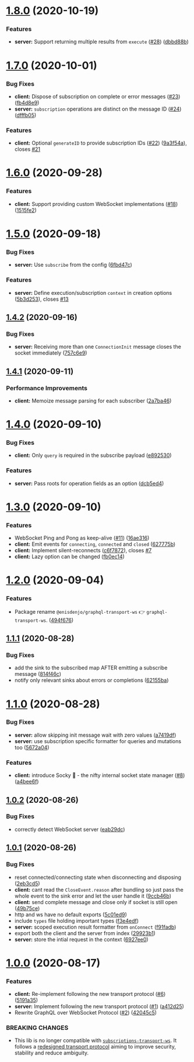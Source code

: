 # [1.8.0](https://github.com/enisdenjo/graphql-transport-ws/compare/v1.7.0...v1.8.0) (2020-10-19)


### Features

* **server:** Support returning multiple results from `execute` ([#28](https://github.com/enisdenjo/graphql-transport-ws/issues/28)) ([dbbd88b](https://github.com/enisdenjo/graphql-transport-ws/commit/dbbd88bb26843da55d9558e7a44bff3108f095ab))

# [1.7.0](https://github.com/enisdenjo/graphql-transport-ws/compare/v1.6.0...v1.7.0) (2020-10-01)


### Bug Fixes

* **client:** Dispose of subscription on complete or error messages ([#23](https://github.com/enisdenjo/graphql-transport-ws/issues/23)) ([fb4d8e9](https://github.com/enisdenjo/graphql-transport-ws/commit/fb4d8e9efdfdd0cbe3b7cc34ddadbad3a795ae35))
* **server:** `subscription` operations are distinct on the message ID ([#24](https://github.com/enisdenjo/graphql-transport-ws/issues/24)) ([dfffb05](https://github.com/enisdenjo/graphql-transport-ws/commit/dfffb0502be5dd9ab5598e785b9988b1f4000227))


### Features

* **client:** Optional `generateID` to provide subscription IDs ([#22](https://github.com/enisdenjo/graphql-transport-ws/issues/22)) ([9a3f54a](https://github.com/enisdenjo/graphql-transport-ws/commit/9a3f54a8198379b402a8abe414ab5727ccec45cf)), closes [#21](https://github.com/enisdenjo/graphql-transport-ws/issues/21)

# [1.6.0](https://github.com/enisdenjo/graphql-transport-ws/compare/v1.5.0...v1.6.0) (2020-09-28)


### Features

* **client:** Support providing custom WebSocket implementations ([#18](https://github.com/enisdenjo/graphql-transport-ws/issues/18)) ([1515fe2](https://github.com/enisdenjo/graphql-transport-ws/commit/1515fe2adcc0bb2b18a1309550f4e41528985f54))

# [1.5.0](https://github.com/enisdenjo/graphql-transport-ws/compare/v1.4.2...v1.5.0) (2020-09-18)


### Bug Fixes

* **server:** Use `subscribe` from the config ([6fbd47c](https://github.com/enisdenjo/graphql-transport-ws/commit/6fbd47c2ef14a6ae4297ffe0aaa689eeb3741ed0))


### Features

* **server:** Define execution/subscription `context` in creation options ([5b3d253](https://github.com/enisdenjo/graphql-transport-ws/commit/5b3d25351cdd2714a1edb9833ab2c2c7a9316944)), closes [#13](https://github.com/enisdenjo/graphql-transport-ws/issues/13)

## [1.4.2](https://github.com/enisdenjo/graphql-transport-ws/compare/v1.4.1...v1.4.2) (2020-09-16)


### Bug Fixes

* **server:** Receiving more than one `ConnectionInit` message closes the socket immediately ([757c6e9](https://github.com/enisdenjo/graphql-transport-ws/commit/757c6e966ffa1756cca2687b0275d7d7eff2ce87))

## [1.4.1](https://github.com/enisdenjo/graphql-transport-ws/compare/v1.4.0...v1.4.1) (2020-09-11)


### Performance Improvements

* **client:** Memoize message parsing for each subscriber ([2a7ba46](https://github.com/enisdenjo/graphql-transport-ws/commit/2a7ba4642c0ea1a3294b8b3ea3440957ec7fcb7b))

# [1.4.0](https://github.com/enisdenjo/graphql-transport-ws/compare/v1.3.0...v1.4.0) (2020-09-10)


### Bug Fixes

* **client:** Only `query` is required in the subscribe payload ([e892530](https://github.com/enisdenjo/graphql-transport-ws/commit/e892530b37108a210976e416b2f5eb3004be7ad3))


### Features

* **server:** Pass roots for operation fields as an option ([dcb5ed4](https://github.com/enisdenjo/graphql-transport-ws/commit/dcb5ed4dcc3c4569b104b2cbe9979161fad2ff0a))

# [1.3.0](https://github.com/enisdenjo/graphql-transport-ws/compare/v1.2.0...v1.3.0) (2020-09-10)


### Features

* WebSocket Ping and Pong as keep-alive ([#11](https://github.com/enisdenjo/graphql-transport-ws/issues/11)) ([16ae316](https://github.com/enisdenjo/graphql-transport-ws/commit/16ae316b35a90d45f379336ec3ed5bedf3f2e28e))
* **client:** Emit events for `connecting`, `connected` and `closed` ([627775b](https://github.com/enisdenjo/graphql-transport-ws/commit/627775b8e1aca8f359607020ff2c3bcc37b50787))
* **client:** Implement silent-reconnects ([c6f7872](https://github.com/enisdenjo/graphql-transport-ws/commit/c6f7872126300befcc47e8e46e82342c2924f453)), closes [#7](https://github.com/enisdenjo/graphql-transport-ws/issues/7)
* **client:** Lazy option can be changed ([fb0ec14](https://github.com/enisdenjo/graphql-transport-ws/commit/fb0ec1478e5219eb75e6bf2a1c2fd2a3a9cbb90d))

# [1.2.0](https://github.com/enisdenjo/graphql-transport-ws/compare/v1.1.1...v1.2.0) (2020-09-04)


### Features

* Package rename `@enisdenjo/graphql-transport-ws` 👉 `graphql-transport-ws`. ([494f676](https://github.com/enisdenjo/graphql-transport-ws/commit/494f6766279325769e81f52ce7b4b442c85f9476))

## [1.1.1](https://github.com/enisdenjo/graphql-transport-ws/compare/v1.1.0...v1.1.1) (2020-08-28)


### Bug Fixes

* add the sink to the subscribed map AFTER emitting a subscribe message ([814f46c](https://github.com/enisdenjo/graphql-transport-ws/commit/814f46c119792aaa240d0fcdb318dccdd1cc0e87))
* notify only relevant sinks about errors or completions ([62155ba](https://github.com/enisdenjo/graphql-transport-ws/commit/62155ba0b79516141633b86765921b2401fcc2ed))

# [1.1.0](https://github.com/enisdenjo/graphql-transport-ws/compare/v1.0.2...v1.1.0) (2020-08-28)


### Bug Fixes

* **server:** allow skipping init message wait with zero values ([a7419df](https://github.com/enisdenjo/graphql-transport-ws/commit/a7419df077acb018418016c7a06716fb3c054ddb))
* **server:** use subscription specific formatter for queries and mutations too ([5672a04](https://github.com/enisdenjo/graphql-transport-ws/commit/5672a045332ea835e6ff7ce862c7c2a46729363b))


### Features

* **client:** introduce Socky 🧦 - the nifty internal socket state manager ([#8](https://github.com/enisdenjo/graphql-transport-ws/issues/8)) ([a4bee6f](https://github.com/enisdenjo/graphql-transport-ws/commit/a4bee6fb8c1bd56637363a76f6ab0c3b64f55931))

## [1.0.2](https://github.com/enisdenjo/graphql-transport-ws/compare/v1.0.1...v1.0.2) (2020-08-26)


### Bug Fixes

* correctly detect WebSocket server ([eab29dc](https://github.com/enisdenjo/graphql-transport-ws/commit/eab29dcae3d031a117de37dee09770833e9573cf))

## [1.0.1](https://github.com/enisdenjo/graphql-transport-ws/compare/v1.0.0...v1.0.1) (2020-08-26)


### Bug Fixes

* reset connected/connecting state when disconnecting and disposing ([2eb3cd5](https://github.com/enisdenjo/graphql-transport-ws/commit/2eb3cd5965cf34f6d6b21748daea520163b9c789))
* **client:** cant read the `CloseEvent.reason` after bundling so just pass the whole event to the sink error and let the user handle it ([9ccb46b](https://github.com/enisdenjo/graphql-transport-ws/commit/9ccb46bc80024cb2de823702d2bd308052c6c516))
* **client:** send complete message and close only if socket is still open ([49b75ce](https://github.com/enisdenjo/graphql-transport-ws/commit/49b75cec60fec9c8a42119b124a9c54d29d30308))
* http and ws have no default exports ([5c01ed9](https://github.com/enisdenjo/graphql-transport-ws/commit/5c01ed924793ce17f036d26d9d5d63cd5cecc6aa))
* include `types` file holding important types ([f3e4edf](https://github.com/enisdenjo/graphql-transport-ws/commit/f3e4edf96e5c6cecf025811e2beb7ecc324ea962))
* **server:** scoped execution result formatter from `onConnect` ([f91fadb](https://github.com/enisdenjo/graphql-transport-ws/commit/f91fadb6464a6e74f9a11555026dd5f9279df563))
* export both the client and the server from index ([29923b1](https://github.com/enisdenjo/graphql-transport-ws/commit/29923b1e35a462c5b5a19d64603d59f25c1c5987))
* **server:** store the intial request in the context ([6927ee0](https://github.com/enisdenjo/graphql-transport-ws/commit/6927ee01c0b8224f8290322a964e70382614d0e8))

# [1.0.0](https://github.com/enisdenjo/graphql-transport-ws/compare/v0.0.2...v1.0.0) (2020-08-17)


### Features

* **client:** Re-implement following the new transport protocol ([#6](https://github.com/enisdenjo/graphql-transport-ws/issues/6)) ([5191a35](https://github.com/enisdenjo/graphql-transport-ws/commit/5191a358098c6f9a661ae90e0420fa430db9152c))
* **server:** Implement following the new transport protocol ([#1](https://github.com/enisdenjo/graphql-transport-ws/issues/1)) ([a412d25](https://github.com/enisdenjo/graphql-transport-ws/commit/a412d2570e484046a058c11f39813c7794ec9147))
* Rewrite GraphQL over WebSocket Protocol ([#2](https://github.com/enisdenjo/graphql-transport-ws/issues/2)) ([42045c5](https://github.com/enisdenjo/graphql-transport-ws/commit/42045c577de9d95a81a37d850b38f4482914cebd))


### BREAKING CHANGES

* This lib is no longer compatible with [`subscriptions-transport-ws`](https://github.com/apollographql/subscriptions-transport-ws). It follows a [redesigned transport protocol](https://github.com/enisdenjo/graphql-transport-ws/blob/2b8c3f095d382d299e9e1670eb907b37591626ca/PROTOCOL.md) aiming to improve security, stability and reduce ambiguity.
